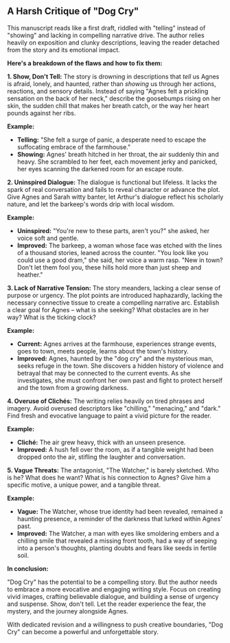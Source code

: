 ## A Harsh Critique of "Dog Cry"

This manuscript reads like a first draft, riddled with "telling" instead of "showing" and lacking in compelling narrative drive.  The author relies heavily on exposition and clunky descriptions, leaving the reader detached from the story and its emotional impact.

**Here's a breakdown of the flaws and how to fix them:**

**1. Show, Don't Tell:** The story is drowning in descriptions that *tell* us Agnes is afraid, lonely, and haunted, rather than *showing* us through her actions, reactions, and sensory details.  Instead of saying "Agnes felt a prickling sensation on the back of her neck," describe the goosebumps rising on her skin, the sudden chill that makes her breath catch, or the way her heart pounds against her ribs. 

**Example:**

* **Telling:**  "She felt a surge of panic, a desperate need to escape the suffocating embrace of the farmhouse."
* **Showing:**  Agnes' breath hitched in her throat, the air suddenly thin and heavy. She scrambled to her feet, each movement jerky and panicked, her eyes scanning the darkened room for an escape route. 

**2.  Uninspired Dialogue:** The dialogue is functional but lifeless.  It lacks the spark of real conversation and fails to reveal character or advance the plot.  Give Agnes and Sarah witty banter, let Arthur's dialogue reflect his scholarly nature, and let the barkeep's words drip with local wisdom.

**Example:**

* **Uninspired:** "You're new to these parts, aren't you?" she asked, her voice soft and gentle.
* **Improved:**  The barkeep, a woman whose face was etched with the lines of a thousand stories, leaned across the counter. "You look like you could use a good dram," she said, her voice a warm rasp. "New in town? Don't let them fool you, these hills hold more than just sheep and heather."

**3.  Lack of Narrative Tension:**  The story meanders, lacking a clear sense of purpose or urgency.  The plot points are introduced haphazardly, lacking the necessary connective tissue to create a compelling narrative arc.  Establish a clear goal for Agnes – what is she seeking?  What obstacles are in her way?  What is the ticking clock? 

**Example:**

* **Current:** Agnes arrives at the farmhouse, experiences strange events, goes to town, meets people, learns about the town's history.
* **Improved:**  Agnes, haunted by the "dog cry" and the mysterious man, seeks refuge in the town. She discovers a hidden history of violence and betrayal that may be connected to the current events. As she investigates, she must confront her own past and fight to protect herself and the town from a growing darkness.

**4.  Overuse of Clichés:** The writing relies heavily on tired phrases and imagery. Avoid overused descriptors like "chilling," "menacing," and "dark." Find fresh and evocative language to paint a vivid picture for the reader.

**Example:**

* **Cliché:** The air grew heavy, thick with an unseen presence.
* **Improved:** A hush fell over the room, as if a tangible weight had been dropped onto the air, stifling the laughter and conversation. 

**5.  Vague Threats:**  The antagonist, "The Watcher," is barely sketched.  Who is he? What does he want? What is his connection to Agnes?  Give him a specific motive, a unique power, and a tangible threat.  

**Example:**

* **Vague:** The Watcher, whose true identity had been revealed, remained a haunting presence, a reminder of the darkness that lurked within Agnes' past.
* **Improved:** The Watcher, a man with eyes like smoldering embers and a chilling smile that revealed a missing front tooth, had a way of seeping into a person's thoughts, planting doubts and fears like seeds in fertile soil.  

**In conclusion:**

"Dog Cry" has the potential to be a compelling story.  But the author needs to embrace a more evocative and engaging writing style.  Focus on creating vivid images, crafting believable dialogue, and building a sense of urgency and suspense. Show, don't tell.  Let the reader experience the fear, the mystery, and the journey alongside Agnes.  

With dedicated revision and a willingness to push creative boundaries, "Dog Cry" can become a powerful and unforgettable story. 
